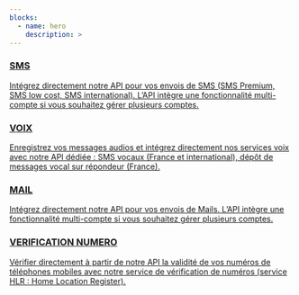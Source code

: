 ```yaml
---
blocks:
  - name: hero
    description: >
---
```



  <div class="features">
    <div class="feature">
      <a href="/docs/sms/smsp1/">
        <i class="bi bi-chat-dots feature-icon"></i>
        <h3 >SMS</h3>
        <p>Intégrez directement notre API pour vos envois de SMS (SMS Premium, SMS low cost, SMS international). 
          L’API intègre une fonctionnalité multi-compte si vous souhaitez gérer plusieurs comptes.</p>
      </a>
    </div>
    <div class="feature">
      <a href="docs/VOIX/introduction">
        <i class="bi bi-mic feature-icon"></i>
        <h3>VOIX</h3>
        <p>Enregistrez vos messages audios et intégrez directement nos services voix avec notre API dédiée : 
          SMS vocaux (France et international), dépôt de messages vocal sur répondeur (France).</p>
      </a>
    </div>
    <div class="feature">
      <a href="docs/MAIL/introduction">
        <i class="bi bi-envelope feature-icon"></i>
        <h3>MAIL</h3>
        <p>Intégrez directement notre API pour vos envois de Mails. L’API intègre une fonctionnalité multi-compte 
          si vous souhaitez gérer plusieurs comptes.</p>
      </a>
    </div>
    <div class="feature">
      <a href="docs/VERIFICATION_NUMERO/introduction">
        <i class="bi bi-check2-square feature-icon"></i>
        <h3>VERIFICATION NUMERO</h3>
        <p>Vérifier directement à partir de notre API la validité de vos numéros de téléphones mobiles avec notre 
          service de vérification de numéros (service HLR : Home Location Register).</p>
      </a>
    </div>
  </div>
